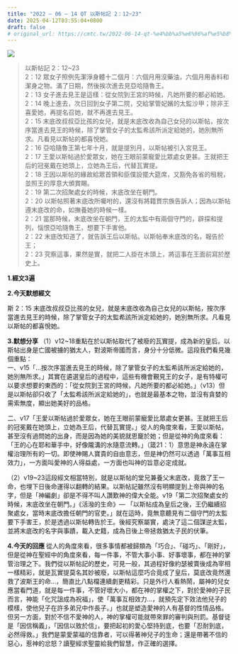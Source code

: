 ```yaml
---
title: "2022 – 06 – 14 QT 以斯帖記 2：12~23"
date: 2025-04-12T03:55:04+0800
draft: false
# original_url: https://cmtc.tw/2022-06-14-qt-%e4%bb%a5%e6%96%af%e5%b8%96%e8%a8%98-2%ef%bc%9a1223
---
```


![](/images/qt.jpg)
> 以斯帖記 2：12\~23  
> 2：12 眾女子照例先潔淨身體十二個月：六個月用沒藥油，六個月用香料和潔身之物。滿了日期，然後挨次進去見亞哈隨魯王。  
> 2：13 女子進去見王是這樣：從女院到王宮的時候，凡她所要的都必給她。  
> 2：14 晚上進去，次日回到女子第二院，交給掌管妃嬪的太監沙甲；除非王喜愛她，再提名召她，就不再進去見王。  
> 2：15 末底改叔叔亞比孩的女兒，就是末底改收為自己女兒的以斯帖，按次序當進去見王的時候，除了掌管女子的太監希該所派定給她的，她別無所求。凡看見以斯帖的都喜悅她。  
> 2：16 亞哈隨魯王第七年十月，就是提別月，以斯帖被引入宮見王。  
> 2：17 王愛以斯帖過於愛眾女，她在王眼前蒙寵愛比眾處女更甚。王就把王后的冠冕戴在她頭上，立她為王后，代替瓦實提。  
> 2：18 王因以斯帖的緣故給眾首領和臣僕設擺大筵席，又豁免各省的租稅，並照王的厚意大頒賞賜。  
> 2：19 第二次招聚處女的時候，末底改坐在朝門。  
> 2：20 以斯帖照著末底改所囑咐的，還沒有將籍貫宗族告訴人；因為以斯帖遵末底改的命，如撫養她的時候一樣。  
> 2：21 當那時候，末底改坐在朝門，王的太監中有兩個守門的，辟探和提列，惱恨亞哈隨魯王，想要下手害他。  
> 2：22 末底改知道了，就告訴王后以斯帖。以斯帖奉末底改的名，報告於王；  
> 2：23 究察這事，果然是實，就把二人掛在木頭上，將這事在王面前寫於歷史上。

**1.經文3遍**

**2.今天默想經文**
  
斯 2：15 末底改叔叔亞比孩的女兒，就是末底改收為自己女兒的以斯帖，按次序當進去見王的時候，除了掌管女子的太監希該所派定給她的，她別無所求。凡看見以斯帖的都喜悅她。

**3.默想分享**
（1）v12\~18重點在於以斯帖取代了被廢的瓦實提，成為新的皇后。以斯帖出身是亡國被擄的猶太人，對波斯帝國而言，身分十分低微。這段我們看見幾個重點：  
一、v15「…按次序當進去見王的時候，除了掌管女子的太監希該所派定給她的，她別無所求。」其實在遴選皇后的過程中，這些有機會覲見王的女子，是有特權可以要求想要的東西的：「從女院到王宮的時候，凡她所要的都必給她。」（v13）但是以斯帖卻只收了「太監希該所派定給她的」，也就是最基本之物，並沒有貪婪的需索無度，顯出她美好的品格。

二、v17「王愛以斯帖過於愛眾女，她在王眼前蒙寵愛比眾處女更甚。王就把王后的冠冕戴在她頭上，立她為王后，代替瓦實提。」從人的角度來看，王愛以斯帖，甚至沒有過問她的出身，而是因為她的美貌就恩竉於她；但是從神的角度來看：「王的心在耶和華手中，好像隴溝的水隨意流轉。」（箴21：1）意思是神永遠在掌權治理所有的一切。即使神賜人寶貴的自由意志，但是神仍然可以透過「萬事互相效力」，一方面叫愛神的人得益處，一方面也叫神的旨意必定成就。

（2）v19\~23這段經文相當特別，就是以斯帖的堂兄兼養父末底改，竟救了王一命，也埋下日後命運得以翻轉的結果。以斯帖記雖然沒有明顯提到上帝與神的名字，但是「神編劇」卻是不得不叫人讚歎神的偉大全能。v19「第二次招聚處女的時候，末底改坐在朝門。」《活潑的生命》— 「以斯帖成為皇后之後，王仍繼續招聚處女，當時末底改擔任朝門的官吏。」就在這時，竟無意聽見有二個守門的太監要下手害王，於是透過以斯帖轉告於王。後經究察屬實，處決了這二個謀逆太監，並將末底改的名字與事蹟，載入史籍，成為日後上帝拯救猶太子民的伏筆。

**4.今天的回應**
從人的角度來看，很多事情都被歸類為「巧合」、「碰巧」、「剛好」，但是從神在聖經中的角度來看，每一件事，不管大事小事、好事壞事，都在神的掌管治理之下。我們從以斯帖記的歷史，可見一般，其過程好像約瑟被賣後成為宰相一樣精彩，就是瓦實提莫名其妙被廢，以斯帖這麼巧合竟成了皇后，莫底改竟然還救了波斯王的命…，簡直比八點檔連續劇更精彩。只是外行人看熱鬧，屬神的兒女應當看門道，就是每一件事，不管好壞大小，都在神的掌權之下，對於愛神的子民而言，神能「化咒詛成為祝福」，使「萬事互相效力…，就預先定下效法他兒子的模樣，使他兒子在許多弟兄中作長子。」也就是塑造愛神的人有基督的性情品格。但另一方面，對於不信不愛神的人，神的掌權可能就帶來罪的審判與刑罰。基督徒是「因信稱義」，「因信以致於信」，要把起初的愛心堅持到底，也要「忍耐到底，必然得救。」我們是蒙愛蒙福的信靠者，可以得著神兒子的生命；還是帶著不信的惡心，惹神的忿怒？讀聖經求聖靈給我們智慧，作正確的選擇。
